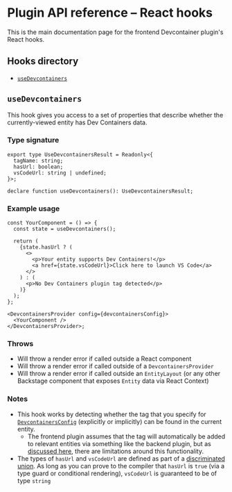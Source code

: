 # Plugin API reference – React hooks

This is the main documentation page for the frontend Devcontainer plugin's React hooks.

## Hooks directory

- [`useDevcontainers`](#usedevcontainers)

## `useDevcontainers`

This hook gives you access to a set of properties that describe whether the currently-viewed entity has Dev Containers data.

### Type signature

```tsx
export type UseDevcontainersResult = Readonly<{
  tagName: string;
  hasUrl: boolean;
  vsCodeUrl: string | undefined;
}>;

declare function useDevcontainers(): UseDevcontainersResult;
```

### Example usage

```tsx
const YourComponent = () => {
  const state = useDevcontainers();

  return (
    {state.hasUrl ? (
      <>
        <p>Your entity supports Dev Containers!</p>
        <a href={state.vsCodeUrl}>Click here to launch VS Code</a>
      </>
    ) : (
      <p>No Dev Containers plugin tag detected</p>
    )}
  );
};

<DevcontainersProvider config={devcontainersConfig}>
  <YourComponent />
</DevcontainersProvider>;
```

### Throws

- Will throw a render error if called outside a React component
- Will throw a render error if called outside of a `DevcontainersProvider`
- Will throw a render error if called outside an `EntityLayout` (or any other Backstage component that exposes `Entity` data via React Context)

### Notes

- This hook works by detecting whether the tag that you specify for [`DevcontainersConfig`](./types.md#devcontainersconfig) (explicitly or implicitly) can be found in the current entity.
  - The frontend plugin assumes that the tag will automatically be added to relevant entities via something like the backend plugin, but as [discussed here](../../backstage-plugin-devcontainers-backend/README.md#limitations), there are limitations around this functionality.
- The types of `hasUrl` and `vsCodeUrl` are defined as part of a [discriminated union](https://www.typescriptlang.org/docs/handbook/unions-and-intersections.html#discriminating-unions). As long as you can prove to the compiler that `hasUrl` is `true` (via a type guard or conditional rendering), `vsCodeUrl` is guaranteed to be of type `string`
